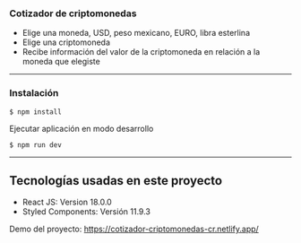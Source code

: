 ### Cotizador de criptomonedas

- Elige una moneda, USD, peso mexicano, EURO, libra esterlina
- Elige una criptomoneda
- Recibe información del valor de la criptomoneda en relación a la moneda que elegiste

-------------

### Instalación

`$ npm install`

Ejecutar aplicación en modo desarrollo

`$ npm run dev`

-------------

## Tecnologías usadas en este proyecto

* React JS: Version 18.0.0 
* Styled Components:  Versión 11.9.3

Demo del proyecto:
https://cotizador-criptomonedas-cr.netlify.app/


